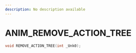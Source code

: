 ```yaml
---
description: No description available 
---
```


# ANIM\_REMOVE_ACTION_TREE

```cpp
void REMOVE_ACTION_TREE(int _Unk0);
```